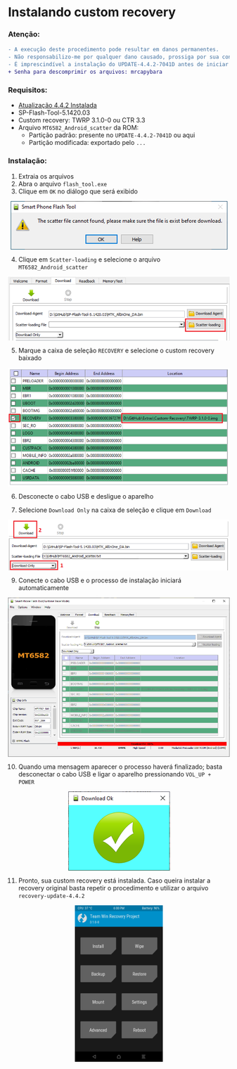 # Instalando custom recovery
  
### Atenção:
```diff
- A execução deste procedimento pode resultar em danos permanentes. 
- Não responsabilizo-me por qualquer dano causado, prossiga por sua conta e risco.  
- É imprescindível a instalação do UPDATE-4.4.2-7041D antes de iniciar este procedimento.
+ Senha para descomprimir os arquivos: mrcapybara
```
### Requisitos:

- <a href="/UPGRADE_OFW.md">Atualização 4.4.2 Instalada</a>
- SP-Flash-Tool-5.1420.03
- Custom recovery: TWRP 3.1.0-0 ou CTR 3.3
- Arquivo ```MT6582_Android_scatter``` da ROM:
  - Partição padrão: presente no ```UPDATE-4.4.2-7041D``` ou aqui
  - Partição modificada: exportado pelo ```...```
  
### Instalação:

1. Extraia os arquivos
2. Abra o arquivo ```flash_tool.exe```
3. Clique em ```OK``` no diálogo que será exibido

<p align="center"><img align="center" src="/Imagens/SPFT-01.PNG"/></p>

4. Clique em ```Scatter-loading``` e selecione o arquivo ```MT6582_Android_scatter```

<p align="center"><img align="center" src="/Imagens/SPFT-02.PNG"/></p>

5. Marque a caixa de seleção ```RECOVERY``` e selecione o custom recovery baixado

<p align="center"><img align="center" src="/Imagens/SPCR-02.PNG"/></p>

6. Desconecte o cabo USB e desligue o aparelho

7. Selecione ```Download Only``` na caixa de seleção e clique em ```Download```

<p align="center"><img align="center" src="/Imagens/SPCR-01.PNG"/></p>

9. Conecte o cabo USB e o processo de instalação iniciará automaticamente

<p align="center"><img align="center" width="700" src="/Imagens/SPCR-03.PNG"/></p>

10. Quando uma mensagem aparecer o processo haverá finalizado; basta desconectar o cabo USB e ligar o aparelho pressionando ```VOL_UP + POWER```

<p align="center"><img align="center" src="/Imagens/SPFT-06.PNG"/></p>

11. Pronto, sua custom recovery está instalada. Caso queira instalar a recovery original basta repetir o procedimento e utilizar o arquivo ```recovery-update-4.4.2```

<p align="center"><img align="center" width="200" src="/Imagens/SPCR-04.png"/></p>
